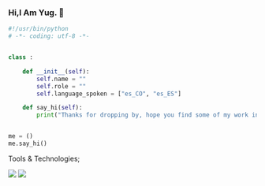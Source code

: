 ### Hi,I Am Yug. 👋

```python
#!/usr/bin/python
# -*- coding: utf-8 -*-


class :

    def __init__(self):
        self.name = ""
        self.role = ""
        self.language_spoken = ["es_CO", "es_ES"]

    def say_hi(self):
        print("Thanks for dropping by, hope you find some of my work interesting.")


me = ()
me.say_hi()
```

Tools & Technologies;

![](https://img.shields.io/badge/OS-Linux-informational?style=flat&logo=linux&logoColor=white&color=6aa6f8)
![](https://img.shields.io/badge/Editor-VS_Code-informational?style=flat&logo=visual-studio-code&logoColor=white&color=6aa6f8)


